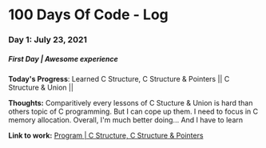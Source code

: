 # 100 Days Of Code - Log

### Day 1: July 23, 2021 
##### First Day | Awesome experience 

**Today's Progress**: Learned C Structure, C Structure & Pointers || C Structure & Union ||

**Thoughts:** Comparitively every lessons of C Stucture & Union is hard than others topic of C programming. But I can cope up them. I need to focus in C memory allocation. Overall, I'm much better doing... And I have to learn 

**Link to work:** [Program | C Structure, C Structure & Pointers](https://github.com/ImranAvenger/100-days-of-code/blob/53de7ec8663c2d39daadf8e140ee6533f4fe6de2/Screenshots/Screenshot%20(2).png)
